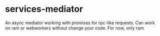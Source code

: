 # services-mediator
An async mediator working with promises for rpc-like requests. Can work on ram or webworkers without change your code. For now, only ram.
